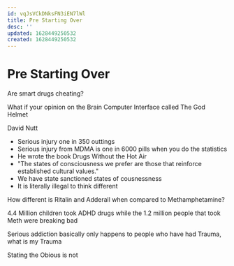 ```yaml
---
id: vqJsVCkDNksFN3iEN7lWl
title: Pre Starting Over
desc: ''
updated: 1628449250532
created: 1628449250532
---
```

# Pre Starting Over
Are smart drugs cheating?

What if your opinion on the Brain Computer Interface called The God Helmet

David Nutt

*   Serious injury one in 350 outtings
*   Serious injury from MDMA is one in 6000 pills when you do the statistics
*   He wrote the book Drugs Without the Hot Air
*   "The states of consciousness we prefer are those that reinforce established cultural values."
*   We have state sanctioned states of cousnessness
*   It is literally illegal to think different

How different is Ritalin and Adderall when compared to Methamphetamine?

4.4 Million children took ADHD drugs while the 1.2 million people that took Meth were breaking bad

Serious addiction basically only happens to people who have had Trauma, what is my Trauma

Stating the Obious is not
